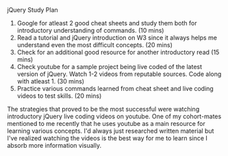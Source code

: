 jQuery Study Plan

1. Google for atleast 2 good cheat sheets and study them both for introductory understanding of commands. (10 mins)
2. Read a tutorial and jQuery introduction on W3 since it always helps me understand even the most difficult concepts. (20 mins)
3. Check for an additional good resource for another introductory read (15 mins)
4. Check youtube for a sample project being live coded of the latest version of jQuery. Watch 1-2 videos from reputable sources. Code along with atleast 1. (30 mins)
5. Practice various commands learned from cheat sheet and live coding videos to test skills. (20 mins)



The strategies that proved to be the most successful were watching introductory jQuery live coding videos on youtube. One of my cohort-mates mentioned to me recently that he uses youtube as a main resource for learning various concepts. I'd always just researched written material but I've realized watching the videos is the best way for me to learn since I absorb more information visually.

 